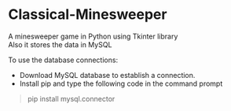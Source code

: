 # Classical-Minesweeper

A minesweeper game in Python using Tkinter library<br>
Also it stores the data in MySQL

To use the database connections:
  - Download MySQL database to establish a connection.
  - Install pip and type the following code in the command prompt
> pip install mysql.connector

